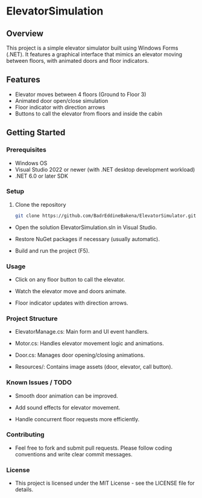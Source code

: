 # ElevatorSimulation
## Overview  
This project is a simple elevator simulator built using Windows Forms (.NET). It features a graphical interface that mimics an elevator moving between floors, with animated doors and floor indicators.

## Features  
- Elevator moves between 4 floors (Ground to Floor 3)  
- Animated door open/close simulation  
- Floor indicator with direction arrows  
- Buttons to call the elevator from floors and inside the cabin  

## Getting Started  

### Prerequisites  
- Windows OS  
- Visual Studio 2022 or newer (with .NET desktop development workload)  
- .NET 6.0 or later SDK  

### Setup  
1. Clone the repository  
   ```bash
   git clone https://github.com/BadrEddineBakena/ElevatorSimulator.git
- Open the solution ElevatorSimulation.sln in Visual Studio.

- Restore NuGet packages if necessary (usually automatic).

- Build and run the project (F5).

### Usage
- Click on any floor button to call the elevator.

- Watch the elevator move and doors animate.

- Floor indicator updates with direction arrows.

### Project Structure
- ElevatorManage.cs: Main form and UI event handlers.

- Motor.cs: Handles elevator movement logic and animations.

- Door.cs: Manages door opening/closing animations.

- Resources/: Contains image assets (door, elevator, call button).

### Known Issues / TODO
- Smooth door animation can be improved.

- Add sound effects for elevator movement.

- Handle concurrent floor requests more efficiently.

### Contributing
- Feel free to fork and submit pull requests. Please follow coding conventions and write clear commit messages.

### License
- This project is licensed under the MIT License - see the LICENSE file for details.

